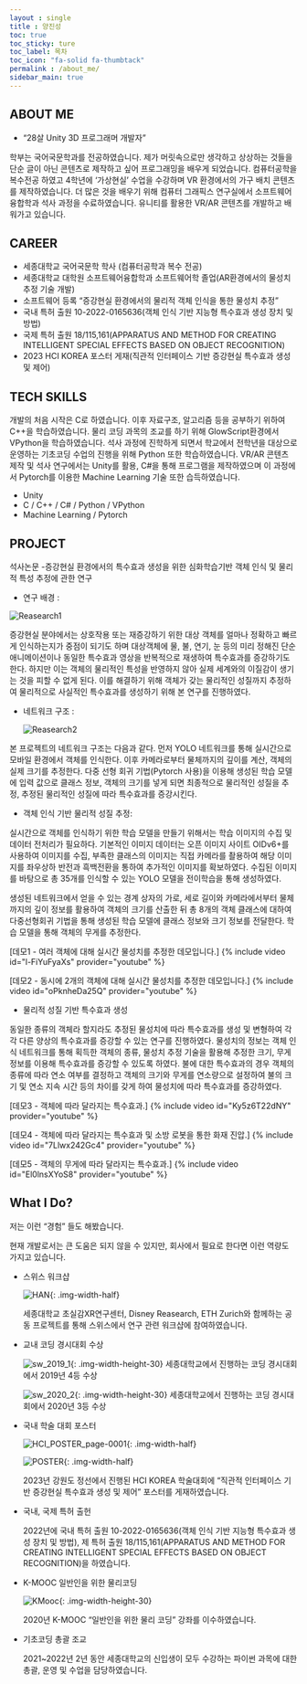 ```yaml
---
layout : single
title : 양진성
toc: true
toc_sticky: ture
toc_label: 목차
toc_icon: "fa-solid fa-thumbtack"
permalink : /about_me/
sidebar_main: true
---
```


## ABOUT ME


+ “28살 Unity 3D 프로그래머 개발자”

학부는 국어국문학과를 전공하였습니다. 제가 머릿속으로만 생각하고 상상하는 것들을 단순 글이 아닌 콘텐츠로 제작하고 싶어 프로그래밍을 배우게 되었습니다. 컴퓨터공학을 복수전공 하였고 4학년에 ‘가상현실’ 수업을 수강하며 VR 환경에서의 가구 배치 콘텐츠를 제작하였습니다. 더 많은 것을 배우기 위해 컴퓨터 그래픽스 연구실에서 소프트웨어융합학과 석사 과정을 수료하였습니다. 유니티를 활용한 VR/AR 콘텐츠를 개발하고 배워가고 있습니다.

## CAREER

- 세종대학교 국어국문학 학사 (컴퓨터공학과 복수 전공)
- 세종대학교 대학원 소프트웨어융합학과 소프트웨어학 졸업(AR환경에서의 물성치 추정 기술 개발)
- 소프트웨어 등록 “증강현실 환경에서의 물리적 객체 인식을 통한 물성치 추정” 
- 국내 특허 출원 10-2022-0165636(객체 인식 기반 지능형 특수효과 생성 장치 및 방법)
- 국제 특허 출원 18/115,161(APPARATUS AND METHOD FOR CREATING INTELLIGENT SPECIAL EFFECTS BASED ON OBJECT RECOGNITION)
- 2023 HCI KOREA 포스터 게재(직관적 인터페이스 기반 증강현실 특수효과 생성 및 제어)

## TECH SKILLS
개발의 처음 시작은 C로 하였습니다. 이후 자료구조, 알고리즘 등을 공부하기 위하여 C++을 학습하였습니다. 물리 코딩 과목의 조교를 하기 위해 GlowScript환경에서 VPython을 학습하였습니다. 석사 과정에 진학하게 되면서 학교에서 전학년을 대상으로 운영하는 기초코딩 수업의 진행을 위해 Python 또한 학습하였습니다. VR/AR 콘텐츠 제작 및 석사 연구에서는 Unity를 활용, C#을 통해 프로그램을 제작하였으며 이 과정에서 Pytorch를 이용한 Machine Learning 기술 또한 습득하였습니다.

- Unity
- C / C++ / C# / Python / VPython
- Machine Learning / Pytorch

## PROJECT
석사논문 -증강현실 환경에서의 특수효과 생성을 위한 심화학습기반 객체 인식 및 물리적 특성 추정에 관한 연구

- 연구 배경 :

 ![Reasearch1]({{site.url}}/images/about/Reasearch1.png)

 증강현실 분야에서는 상호작용 또는 재증강하기 위한 대상 객체를 얼마나 정확하고 빠르게 인식하는지가 중점이 되기도 하며 대상객체에 물, 불, 연기, 눈 등의 미리 정해진 단순 애니메이션이나 동일한 특수효과 영상을 반복적으로 재생하여 특수효과를 증강하기도 한다. 하지만
 이는 객체의 물리적인 특성을 반영하지 않아 실제 세계와의 이질감이 생기는 것을 피할 수 없게 된다. 이를 해결하기 위해 객체가 갖는 물리적인 성질까지 추정하여 물리적으로 사실적인 특수효과를 생성하기 위해 본 연구를 진행하였다.

 - 네트워크 구조 : 

   ![Reasearch2]({{site.url}}/images/about/Reasearch2.png)

 본 프로젝트의 네트워크 구조는 다음과 같다. 먼저 YOLO 네트워크를 통해 실시간으로 모바일 환경에서 객체를 인식한다. 이후 카메라로부터 물체까지의 깊이를 계산, 객체의 실제 크기를 추정한다. 다중 선형 회귀 기법(Pytorch 사용)을 이용해 생성된 학습 모델에 입력 값으로 클래스 정보, 객체의 크기를 넣게 되면 최종적으로 물리적인 성질을 추정, 추정된 물리적인 성질에 따라 특수효과를 증강시킨다.

 - 객체 인식 기반 물리적 성질 추정:

 실시간으로 객체를 인식하기 위한 학습 모델을 만들기 위해서는 학습 이미지의 수집 및 데이터 전처리가 필요하다. 기본적인 이미지 데이터는 오픈 이미지 사이트 OIDv6+를 사용하여 이미지를 수집, 부족한 클래스의 이미지는 직접 카메라를 촬용하여 해당 이미지를 좌우상하 반전과 흑백전환을 통하여 추가적인 이미지를 확보하였다. 수집된 이미지를 바탕으로 총 35개를 인식할 수 있는 YOLO 모델을 전이학습을 통해 생성하였다.

생성된 네트워크에서 얻을 수 있는 경계 상자의 가로, 세로 길이와 카메라에서부터 물체까지의 깊이 정보를 활용하여 객체의 크기를 산출한 뒤 총 8개의 객체 클래스에 대하여 다중선형회귀 기법을 통해 생성된 학습 모델에 클래스 정보와 크기 정보를 전달한다. 학습 모델을 통해 객체의 무게를 추정한다.

[데모1 - 여러 객체에 대해 실시간 물성치를 추정한 데모입니다.]
{% include video id="l-FiYuFyaXs" provider="youtube" %}


[데모2 - 동시에 2개의 객체에 대해 실시간 물성치를 추정한 데모입니다.]
{% include video id="oPknheDa25Q" provider="youtube" %}

- 물리적 성질 기반 특수효과 생성

동일한 종류의 객체라 할지라도 추정된 물성치에 따라 특수효과를 생성 및 변형하여 각각 다른 양상의 특수효과를 증강할 수 있는 연구를 진행하였다. 물성치의 정보는 객체 인식 네트워크를 통해 획득한 객체의 종류, 물성치 추정 기술을 활용해 추정한 크기, 무게 정보를 이용해 특수효과를 증강할 수 있도록 하였다. 불에 대한 특수효과의 경우 객체의 종류에 따라 연소 여부를 결정하고 객체의 크기와 무게를 연소량으로 설정하여 불의 크기 및 연소 지속 시간 등의 차이를 갖게 하여 물성치에 따라 특수효과를 증강하였다.

[데모3 - 객체에 따라 달라지는 특수효과.]
{% include video id="Ky5z6T22dNY" provider="youtube" %}

[데모4 - 객체에 따라 달라지는 특수효과 및 소방 로봇을 통한 화재 진압.]
{% include video id="7Llwx242Gc4" provider="youtube" %}

[데모5 - 객체의 무게에 따라 달라지는 특수효과.]
{% include video id="El0lnsXYoS8" provider="youtube" %}

## What I Do?
저는 이런 “경험” 들도 해봤습니다.


현재 개발로서는 큰 도움은 되지 않을 수 있지만, 회사에서 필요로 한다면 이런 역량도 가지고 있습니다.

+ 스위스 워크샵

  ![HAN]({{site.url}}/images/about/HAN.jpg){: .img-width-half}

  세종대학교 초실감XR연구센터, Disney Reasearch, ETH Zurich와 함께하는 공동 프로젝트를 통해 스위스에서 연구 관련 워크샵에 참여하였습니다.

+ 교내 코딩 경시대회 수상

  ![sw_2019_1]({{site.url}}/images/about/sw_2019_1.jpg){: .img-width-height-30}
  세종대학교에서 진행하는 코딩 경시대회에서 2019년 4등 수상

  ![sw_2020_2]({{site.url}}/images/about/sw_2020_2.jpg){: .img-width-height-30}
  세종대학교에서 진행하는 코딩 경시대회에서 2020년 3등 수상


+ 국내 학술 대회 포스터

  ![HCI_POSTER_page-0001]({{site.url}}/images/about/HCI_POSTER_page-0001-1678079209268-5.jpg){: .img-width-half}
  
  ![POSTER]({{site.url}}/images/about/POSTER.jpg){: .img-width-half}

  2023년 강원도 정선에서 진행된 HCI KOREA 학술대회에 “직관적 인터페이스 기반 증강현실 특수효과 생성 및 제어” 포스터를 게재하였습니다.

+ 국내, 국제 특허 출헌

  2022년에 국내 특허 출원 10-2022-0165636(객체 인식 기반 지능형 특수효과 생성 장치 및 방법), 제 특허 출원 18/115,161(APPARATUS AND METHOD FOR CREATING INTELLIGENT SPECIAL EFFECTS BASED ON OBJECT RECOGNITION)을 하였습니다.

+ K-MOOC 일반인을 위한 물리코딩
  
  ![KMooc]({{site.url}}/images/about/KMooc.jpg){: .img-width-height-30}

  2020년 K-MOOC “일반인을 위한 물리 코딩” 강좌를 이수하였습니다.

+ 기초코딩 총괄 조교

  2021~2022년 2년 동안 세종대학교의 신입생이 모두 수강하는 파이썬 과목에 대한 총괄, 운영 및 수업을 담당하였습니다. 